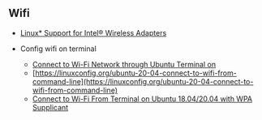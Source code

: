 
## Wifi

* [Linux* Support for Intel® Wireless Adapters](https://www.intel.com/content/www/us/en/support/articles/000005511/wireless.html)

* Config wifi on terminal
  * [Connect to Wi-Fi Network through Ubuntu Terminal on ](https://bhattigurjot.wordpress.com/2013/10/26/connect-to-wi-fi-network-through-ubuntu-terminal/comment-page-1/)
  * [https://linuxconfig.org/ubuntu-20-04-connect-to-wifi-from-command-line](https://linuxconfig.org/ubuntu-20-04-connect-to-wifi-from-command-line)
  * [Connect to Wi-Fi From Terminal on Ubuntu 18.04/20.04 with WPA Supplicant](https://www.linuxbabe.com/ubuntu/connect-to-wi-fi-from-terminal-on-ubuntu-18-04-19-04-with-wpa-supplicant)